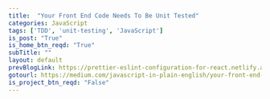 ```yaml
---
title:  "Your Front End Code Needs To Be Unit Tested"
categories: JavaScript
tags: ['TDD', 'unit-testing', 'JavaScript']
is_post: "True"
is_home_btn_reqd: "True"
subTitle: ""
layout: default
prevBlogLink: https://prettier-eslint-configuration-for-react.netlify.app/
gotourl: https://medium.com/javascript-in-plain-english/your-front-end-code-needs-to-be-unit-tested-f998b016c448
is_project_btn_reqd: "False"
---
```

